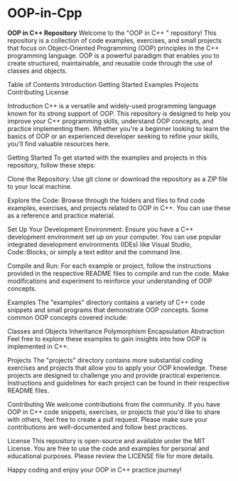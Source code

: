 # OOP-in-Cpp
**OOP in C++  Repository**
Welcome to the "OOP in C++ " repository! This repository is a collection of code examples, exercises, and small projects that focus on Object-Oriented Programming (OOP) principles in the C++ programming language. OOP is a powerful paradigm that enables you to create structured, maintainable, and reusable code through the use of classes and objects.

Table of Contents
Introduction
Getting Started
Examples
Projects
Contributing
License

Introduction
C++ is a versatile and widely-used programming language known for its strong support of OOP. This repository is designed to help you improve your C++ programming skills, understand OOP concepts, and practice implementing them. Whether you're a beginner looking to learn the basics of OOP or an experienced developer seeking to refine your skills, you'll find valuable resources here.

Getting Started
To get started with the examples and projects in this repository, follow these steps:

Clone the Repository: Use git clone or download the repository as a ZIP file to your local machine.

Explore the Code: Browse through the folders and files to find code examples, exercises, and projects related to OOP in C++. You can use these as a reference and practice material.

Set Up Your Development Environment: Ensure you have a C++ development environment set up on your computer. You can use popular integrated development environments (IDEs) like Visual Studio, Code::Blocks, or simply a text editor and the command line.

Compile and Run: For each example or project, follow the instructions provided in the respective README files to compile and run the code. Make modifications and experiment to reinforce your understanding of OOP concepts.

Examples
The "examples" directory contains a variety of C++ code snippets and small programs that demonstrate OOP concepts. Some common OOP concepts covered include:

Classes and Objects
Inheritance
Polymorphism
Encapsulation
Abstraction
Feel free to explore these examples to gain insights into how OOP is implemented in C++.

Projects
The "projects" directory contains more substantial coding exercises and projects that allow you to apply your OOP knowledge. These projects are designed to challenge you and provide practical experience. Instructions and guidelines for each project can be found in their respective README files.

Contributing
We welcome contributions from the community. If you have OOP in C++ code snippets, exercises, or projects that you'd like to share with others, feel free to create a pull request. Please make sure your contributions are well-documented and follow best practices.

License
This repository is open-source and available under the MIT License. You are free to use the code and examples for personal and educational purposes. Please review the LICENSE file for more details.

Happy coding and enjoy your OOP in C++ practice journey!
